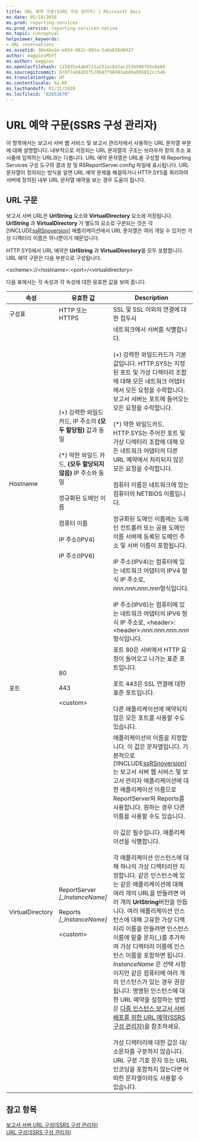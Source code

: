 ```yaml
---
title: URL 예약 구문(SSRS 구성 관리자) | Microsoft Docs
ms.date: 05/18/2016
ms.prod: reporting-services
ms.prod_service: reporting-services-native
ms.topic: conceptual
helpviewer_keywords:
- URL reservations
ms.assetid: 30e4be2e-e65d-462c-895a-5a0a636d042f
author: maggiesMSFT
ms.author: maggies
ms.openlocfilehash: 115035e4ab8711a251ec8d2ac253b9987b5ebe66
ms.sourcegitcommit: b78f7ab9281f570b87f96991ebd9a095812cc546
ms.translationtype: HT
ms.contentlocale: ko-KR
ms.lasthandoff: 01/31/2020
ms.locfileid: "62651670"
---
```

# <a name="url-reservation-syntax--ssrs-configuration-manager"></a>URL 예약 구문(SSRS 구성 관리자)
  이 항목에서는 보고서 서버 웹 서비스 및 보고서 관리자에서 사용하는 URL 문자열 부분에 대해 설명합니다. 내부적으로 저장되는 URL 문자열의 구조는 브라우저 창의 주소 표시줄에 입력하는 URL과는 다릅니다. URL 예약 문자열은 URL을 구성할 때 Reporting Services 구성 도구의 결과 창 및 RSReportServer.config 파일에 표시됩니다. URL 문자열이 정의되는 방식을 알면 URL 예약 문제를 해결하거나 HTTP.SYS를 쿼리하여 서버에 정의된 내부 URL 문자열 예약을 보는 경우 도움이 됩니다.  
  
## <a name="url-syntax"></a>URL 구문  
 보고서 서버 URL은 **UrlString** 요소와 **VirtualDirectory** 요소에 저장됩니다. **UrlString** 과 **VirtualDirectory** 가 별도의 요소로 구분되는 것은 각 [!INCLUDE[ssRSnoversion](../../includes/ssrsnoversion-md.md)] 애플리케이션에서 URL 문자열은 여러 개일 수 있지만 가상 디렉터리 이름은 하나뿐이기 때문입니다.  
  
 HTTP.SYS에서 URL 예약은 **UrlString** 과 **VirtualDirectory**를 모두 포함합니다. URL 예약 구문은 다음 부분으로 구성됩니다.  
  
 \<scheme>://\<hostname>:\<port>/\<virtualdirectory>  
  
 다음 표에서는 각 속성과 각 속성에 대한 유효한 값을 보여 줍니다.  
  
|속성|유효한 값|Description|  
|--------------|------------------|-----------------|  
|구성표|HTTP 또는 HTTPS|SSL 및 SSL 이외의 연결에 대한 접두사|  
|Hostname|(+) 강력한 와일드카드, IP 주소의 **(모두 할당됨)** 값과 동일<br /><br /> (\*) 약한 와일드 카드, **(모두 할당되지 않음)** IP 주소와 동일<br /><br /> 정규화된 도메인 이름<br /><br /> 컴퓨터 이름<br /><br /> IP 주소(IPV4)<br /><br /> IP 주소(IPV6)|네트워크에서 서버를 식별합니다.<br /><br /> (+) 강력한 와일드카드가 기본값입니다. HTTP.SYS는 지정된 포트 및 가상 디렉터리 조합에 대해 모든 네트워크 어댑터에서 모든 요청을 수락합니다. 보고서 서버는 포트에 들어오는 모든 요청을 수락합니다.<br /><br /> (\*) 약한 와일드카드. HTTP.SYS는 주어진 포트 및 가상 디렉터리 조합에 대해 모든 네트워크 어댑터의 다른 URL 예약에서 처리되지 않은 모든 요청을 수락합니다.<br /><br /> 컴퓨터 이름은 네트워크에 있는 컴퓨터의 NETBIOS 이름입니다.<br /><br /> 정규화된 도메인 이름에는 도메인 컨트롤러 또는 공용 도메인 이름 서버에 등록된 도메인 주소 및 서버 이름이 포함됩니다.<br /><br /> IP 주소(IPV4)는 컴퓨터에 있는 네트워크 어댑터의 IPV4 형식 IP 주소로, *nnn.nnn.nnn.nnn*형식입니다.<br /><br /> IP 주소(IPV6)는 컴퓨터에 있는 네트워크 어댑터의 IPV6 형식 IP 주소로, \<header>:\<header>:*nnn.nnn.nnn.nnn* 형식입니다.|  
|포트|80<br /><br /> 443<br /><br /> \<custom>|포트 80은 서버에서 HTTP 요청이 들어오고 나가는 표준 포트입니다.<br /><br /> 포트 443은 SSL 연결에 대한 표준 포트입니다.<br /><br /> 다른 애플리케이션에 예약되지 않은 모든 포트를 사용할 수도 있습니다.|  
|VirtualDirectory|ReportServer *[_InstanceName]*<br /><br /> Reports *[_InstanceName]*<br /><br /> \<custom>|애플리케이션의 이름을 지정합니다. 이 값은 문자열입니다. 기본적으로 [!INCLUDE[ssRSnoversion](../../includes/ssrsnoversion-md.md)] 는 보고서 서버 웹 서비스 및 보고서 관리자 애플리케이션에 대한 애플리케이션 이름으로 ReportServer와 Reports를 사용합니다. 원하는 경우 다른 이름을 사용할 수도 있습니다.<br /><br /> 이 값은 필수입니다. 애플리케이션을 식별합니다.<br /><br /> 각 애플리케이션 인스턴스에 대해 하나의 가상 디렉터리만 지정합니다. 같은 인스턴스에 있는 같은 애플리케이션에 대해 여러 개의 URL을 만들려면 여러 개의 **UrlString**버전을 만듭니다. 여러 애플리케이션 인스턴스에 대해 고유한 가상 디렉터리 이름을 만들려면 인스턴스 이름에 밑줄 문자(_)를 추가하여 가상 디렉터리 이름에 인스턴스 이름을 포함하면 됩니다. *InstanceName* 은 선택 사항이지만 같은 컴퓨터에 여러 개의 인스턴스가 있는 경우 권장됩니다. 명명된 인스턴스에 대한 URL 예약을 설정하는 방법은 [다중 인스턴스 보고서 서버 배포를 위한 URL 예약&#40;SSRS 구성 관리자&#41;](../../reporting-services/install-windows/url-reservations-for-multi-instance-report-server-deployments.md)을 참조하세요.<br /><br /> 가상 디렉터리에 대한 값은 대/소문자를 구분하지 않습니다. URL 구분 기호 문자 또는 URL 인코딩을 포함하지 않는다면 어떠한 문자열이라도 사용할 수 있습니다.|  
  
## <a name="see-also"></a>참고 항목  
 [보고서 서버 URL 구성&#40;SSRS 구성 관리자&#41;](../../reporting-services/install-windows/configure-report-server-urls-ssrs-configuration-manager.md)   
 [URL 구성&#40;SSRS 구성 관리자&#41;](../../reporting-services/install-windows/configure-a-url-ssrs-configuration-manager.md)  
  
  
